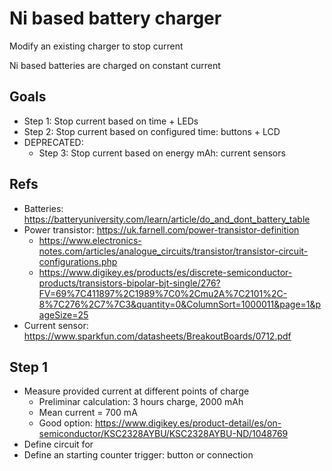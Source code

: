 # Ni based battery charger

Modify an existing charger to stop current 

Ni based batteries are charged on constant current

## Goals
- Step 1: Stop current based on time + LEDs
- Step 2: Stop current based on configured time: buttons + LCD
- DEPRECATED:
    - Step 3: Stop current based on energy mAh: current sensors

## Refs

- Batteries: https://batteryuniversity.com/learn/article/do_and_dont_battery_table
- Power transistor: https://uk.farnell.com/power-transistor-definition
  - https://www.electronics-notes.com/articles/analogue_circuits/transistor/transistor-circuit-configurations.php
  - https://www.digikey.es/products/es/discrete-semiconductor-products/transistors-bipolar-bjt-single/276?FV=69%7C411897%2C1989%7C0%2Cmu2A%7C2101%2C-8%7C276%2C7%7C3&quantity=0&ColumnSort=1000011&page=1&pageSize=25
- Current sensor: https://www.sparkfun.com/datasheets/BreakoutBoards/0712.pdf

## Step 1

- Measure provided current at different points of charge
    - Preliminar calculation: 3 hours charge, 2000 mAh
    - Mean current = 700 mA
    - Good option: https://www.digikey.es/product-detail/es/on-semiconductor/KSC2328AYBU/KSC2328AYBU-ND/1048769
- Define circuit for 
- Define an starting counter trigger: button or connection

